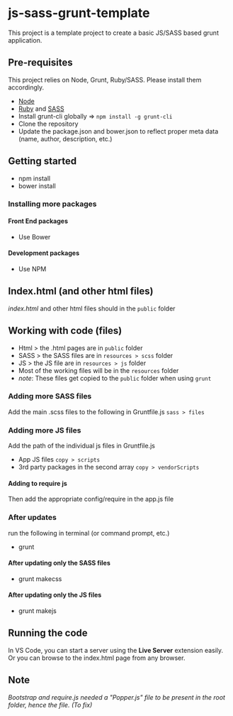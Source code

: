 # js-sass-grunt-template

This project is a template project to create a basic JS/SASS based grunt application.

## Pre-requisites

This project relies on Node, Grunt, Ruby/SASS. Please install them accordingly.

- [Node](https://nodejs.org/)
- [Ruby](https://rubyinstaller.org/) and [SASS](http://sass-lang.com/install)
- Install grunt-cli globally => `npm install -g grunt-cli`
- Clone the repository
- Update the package.json and bower.json to reflect proper meta data (name, author, description, etc.)

## Getting started

- npm install
- bower install

### Installing more packages

#### Front End packages

- Use Bower

#### Development packages

- Use NPM

## Index.html (and other html files)

_index.html_ and other html files should in the `public` folder

## Working with code (files)

- Html > the .html pages are in `public` folder
- SASS > the SASS files are in `resources > scss` folder
- JS > the JS file are in `resources > js` folder
- Most of the working files will be in the `resources` folder
- _note_: These files get copied to the `public` folder when using `grunt`

### Adding more SASS files

Add the main .scss files to the following in Gruntfile.js
`sass > files`

### Adding more JS files

Add the path of the individual js files in Gruntfile.js

- App JS files `copy > scripts`
- 3rd party packages in the second array `copy > vendorScripts`

#### Adding to require js

Then add the appropriate config/require in the app.js file

### After updates

run the following in terminal (or command prompt, etc.)

- grunt

#### After updating only the SASS files

- grunt makecss

#### After updating only the JS files

- grunt makejs

## Running the code

In VS Code, you can start a server using the **Live Server** extension easily.
Or you can browse to the index.html page from any browser.

## Note

_Bootstrap and require.js needed a "Popper.js" file to be present in the root folder, hence the file. (To fix)_
